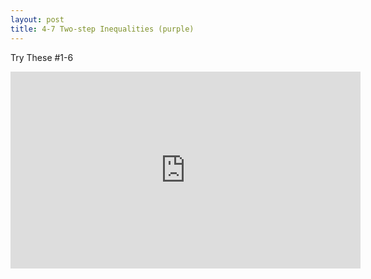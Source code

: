 ```yaml
---
layout: post
title: 4-7 Two-step Inequalities (purple)
---
```

Try These #1-6
<iframe width="560" height="315" src="https://www.youtube.com/embed/0Vrpb82B8t4" frameborder="0" allowfullscreen></iframe>

